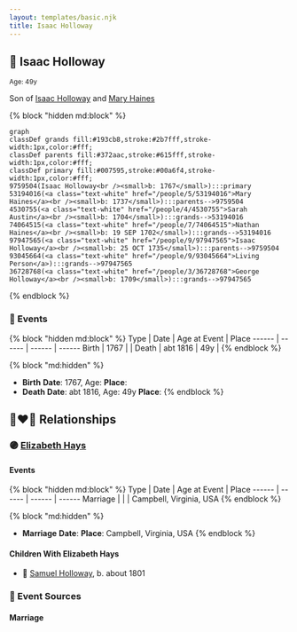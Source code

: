```yaml
---
layout: templates/basic.njk
title: Isaac Holloway
---
```

## 🔵 Isaac Holloway
<small>Age: 49y</small>

Son of [Isaac Holloway](/people/9/97947565) and [Mary Haines](/people/5/53194016)

{% block "hidden md:block" %}
```mermaid
graph
classDef grands fill:#193cb8,stroke:#2b7fff,stroke-width:1px,color:#fff;
classDef parents fill:#372aac,stroke:#615fff,stroke-width:1px,color:#fff;
classDef primary fill:#007595,stroke:#00a6f4,stroke-width:1px,color:#fff;
9759504(Isaac Holloway<br /><small>b: 1767</small>):::primary
53194016(<a class="text-white" href="/people/5/53194016">Mary Haines</a><br /><small>b: 1737</small>):::parents-->9759504
4530755(<a class="text-white" href="/people/4/4530755">Sarah Austin</a><br /><small>b: 1704</small>):::grands-->53194016
74064515(<a class="text-white" href="/people/7/74064515">Nathan Haines</a><br /><small>b: 19 SEP 1702</small>):::grands-->53194016
97947565(<a class="text-white" href="/people/9/97947565">Isaac Holloway</a><br /><small>b: 25 OCT 1735</small>):::parents-->9759504
93045664(<a class="text-white" href="/people/9/93045664">Living Person</a>):::grands-->97947565
36728768(<a class="text-white" href="/people/3/36728768">George Holloway</a><br /><small>b: 1709</small>):::grands-->97947565
```
{% endblock %}

### 📆 Events

{% block "hidden md:block" %}
Type | Date | Age at Event | Place
------ | ------ | ------ | ------
Birth | 1767 |  |
Death | abt 1816 | 49y |
{% endblock %}

{% block "md:hidden" %}
- **Birth**
**Date**: 1767, Age:
**Place**:
- **Death**
**Date**: abt 1816, Age: 49y
**Place**:
{% endblock %}

## 👩‍❤️‍👨 Relationships

### 🟣 [Elizabeth Hays](/people/8/83876909)

#### Events

{% block "hidden md:block" %}
Type | Date | Age at Event | Place
------ | ------ | ------ | ------
Marriage |  |  | Campbell, Virginia, USA
{% endblock %}

{% block "md:hidden" %}
- **Marriage**
**Date**:
**Place**: Campbell, Virginia, USA
{% endblock %}

#### Children With Elizabeth Hays
* 🔵 [Samuel Holloway](/people/6/61320261), b. about 1801
### 📰 Event Sources

#### <a id="event-family-0-event-0"></a> Marriage
